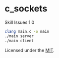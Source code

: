 # c_sockets

Skill Issues 1.0

```bash
clang main.c -o main
./main server
./main client
```

Licensed under the [MIT](LICENSE).
